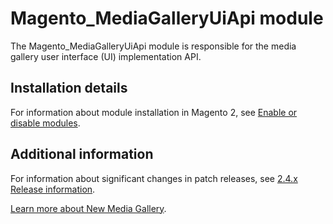 # Magento_MediaGalleryUiApi module

The Magento_MediaGalleryUiApi module is responsible for the media gallery user interface (UI) implementation API.

## Installation details

For information about module installation in Magento 2, see [Enable or disable modules](https://experienceleague.adobe.com/docs/commerce-operations/installation-guide/tutorials/manage-modules.html).

## Additional information

For information about significant changes in patch releases, see [2.4.x Release information](https://experienceleague.adobe.com/docs/commerce-operations/release/notes/overview.html).

[Learn more about New Media Gallery](https://experienceleague.adobe.com/docs/commerce-admin/content-design/media/gallery/media-gallery.html).
